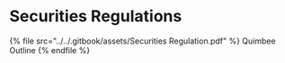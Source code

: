 # Securities Regulations

{% file src="../../.gitbook/assets/Securities Regulation.pdf" %}
Quimbee Outline
{% endfile %}
